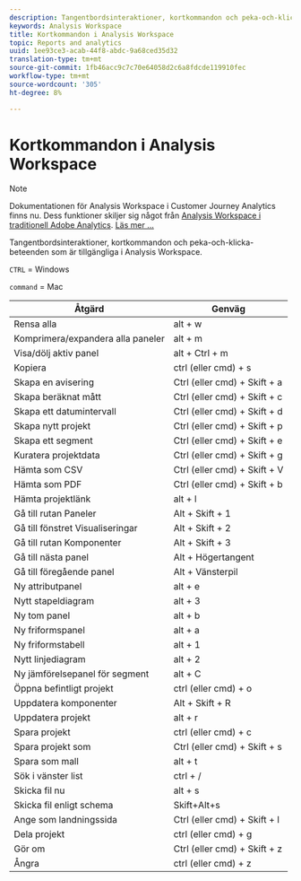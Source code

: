 ```yaml
---
description: Tangentbordsinteraktioner, kortkommandon och peka-och-klicka-beteenden som är tillgängliga i Analysis Workspace.
keywords: Analysis Workspace
title: Kortkommandon i Analysis Workspace
topic: Reports and analytics
uuid: 1ee93ce3-acab-44f8-abdc-9a68ced35d32
translation-type: tm+mt
source-git-commit: 1fb46acc9c7c70e64058d2c6a8fdcde119910fec
workflow-type: tm+mt
source-wordcount: '305'
ht-degree: 8%

---
```



# Kortkommandon i Analysis Workspace

>[!NOTE]
>
>Dokumentationen för Analysis Workspace i Customer Journey Analytics finns nu. Dess funktioner skiljer sig något från [Analysis Workspace i traditionell Adobe Analytics](https://docs.adobe.com/content/help/en/analytics/analyze/analysis-workspace/home.html). [Läs mer …](/help/getting-started/cja-aa.md)

Tangentbordsinteraktioner, kortkommandon och peka-och-klicka-beteenden som är tillgängliga i Analysis Workspace.

`CTRL` = Windows

`command` = Mac

| Åtgärd | Genväg |
|---|---|
| Rensa alla | alt + w |
| Komprimera/expandera alla paneler | alt + m |
| Visa/dölj aktiv panel | alt + Ctrl + m |
| Kopiera | ctrl (eller cmd) + s |
| Skapa en avisering | Ctrl (eller cmd) + Skift + a |
| Skapa beräknat mått | Ctrl (eller cmd) + Skift + c |
| Skapa ett datumintervall | Ctrl (eller cmd) + Skift + d |
| Skapa nytt projekt | Ctrl (eller cmd) + Skift + p |
| Skapa ett segment | Ctrl (eller cmd) + Skift + e |
| Kuratera projektdata | Ctrl (eller cmd) + Skift + g |
| Hämta som CSV | Ctrl (eller cmd) + Skift + V |
| Hämta som PDF | Ctrl (eller cmd) + Skift + b |
| Hämta projektlänk | alt + l |
| Gå till rutan Paneler | Alt + Skift + 1 |
| Gå till fönstret Visualiseringar | Alt + Skift + 2 |
| Gå till rutan Komponenter | Alt + Skift + 3 |
| Gå till nästa panel | Alt + Högertangent |
| Gå till föregående panel | Alt + Vänsterpil |
| Ny attributpanel | alt + e |
| Nytt stapeldiagram | alt + 3 |
| Ny tom panel | alt + b |
| Ny friformspanel | alt + a |
| Ny friformstabell | alt + 1 |
| Nytt linjediagram | alt + 2 |
| Ny jämförelsepanel för segment | alt + C |
| Öppna befintligt projekt | ctrl (eller cmd) + o |
| Uppdatera komponenter | Alt + Skift + R |
| Uppdatera projekt | alt + r |
| Spara projekt | ctrl (eller cmd) + c |
| Spara projekt som | Ctrl (eller cmd) + Skift + s |
| Spara som mall | alt + t |
| Sök i vänster list | ctrl + / |
| Skicka fil nu | alt + s |
| Skicka fil enligt schema | Skift+Alt+s |
| Ange som landningssida | Ctrl (eller cmd) + Skift + l |
| Dela projekt | ctrl (eller cmd) + g |
| Gör om | Ctrl (eller cmd) + Skift + z |
| Ångra | ctrl (eller cmd) + z |
